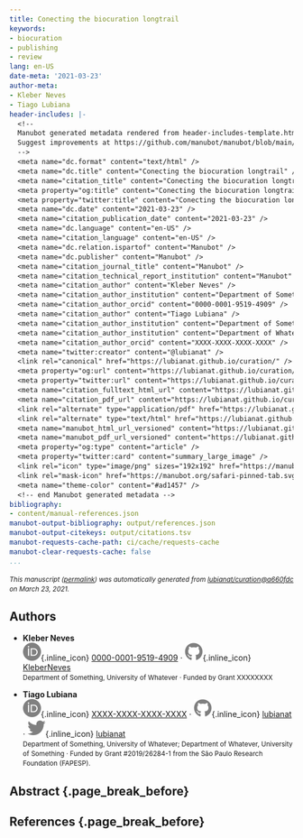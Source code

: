 ```yaml
---
title: Conecting the biocuration longtrail
keywords:
- biocuration
- publishing
- review
lang: en-US
date-meta: '2021-03-23'
author-meta:
- Kleber Neves
- Tiago Lubiana
header-includes: |-
  <!--
  Manubot generated metadata rendered from header-includes-template.html.
  Suggest improvements at https://github.com/manubot/manubot/blob/main/manubot/process/header-includes-template.html
  -->
  <meta name="dc.format" content="text/html" />
  <meta name="dc.title" content="Conecting the biocuration longtrail" />
  <meta name="citation_title" content="Conecting the biocuration longtrail" />
  <meta property="og:title" content="Conecting the biocuration longtrail" />
  <meta property="twitter:title" content="Conecting the biocuration longtrail" />
  <meta name="dc.date" content="2021-03-23" />
  <meta name="citation_publication_date" content="2021-03-23" />
  <meta name="dc.language" content="en-US" />
  <meta name="citation_language" content="en-US" />
  <meta name="dc.relation.ispartof" content="Manubot" />
  <meta name="dc.publisher" content="Manubot" />
  <meta name="citation_journal_title" content="Manubot" />
  <meta name="citation_technical_report_institution" content="Manubot" />
  <meta name="citation_author" content="Kleber Neves" />
  <meta name="citation_author_institution" content="Department of Something, University of Whatever" />
  <meta name="citation_author_orcid" content="0000-0001-9519-4909" />
  <meta name="citation_author" content="Tiago Lubiana" />
  <meta name="citation_author_institution" content="Department of Something, University of Whatever" />
  <meta name="citation_author_institution" content="Department of Whatever, University of Something" />
  <meta name="citation_author_orcid" content="XXXX-XXXX-XXXX-XXXX" />
  <meta name="twitter:creator" content="@lubianat" />
  <link rel="canonical" href="https://lubianat.github.io/curation/" />
  <meta property="og:url" content="https://lubianat.github.io/curation/" />
  <meta property="twitter:url" content="https://lubianat.github.io/curation/" />
  <meta name="citation_fulltext_html_url" content="https://lubianat.github.io/curation/" />
  <meta name="citation_pdf_url" content="https://lubianat.github.io/curation/manuscript.pdf" />
  <link rel="alternate" type="application/pdf" href="https://lubianat.github.io/curation/manuscript.pdf" />
  <link rel="alternate" type="text/html" href="https://lubianat.github.io/curation/v/a660fdcd06f8fd84650990f006f0667196b128ef/" />
  <meta name="manubot_html_url_versioned" content="https://lubianat.github.io/curation/v/a660fdcd06f8fd84650990f006f0667196b128ef/" />
  <meta name="manubot_pdf_url_versioned" content="https://lubianat.github.io/curation/v/a660fdcd06f8fd84650990f006f0667196b128ef/manuscript.pdf" />
  <meta property="og:type" content="article" />
  <meta property="twitter:card" content="summary_large_image" />
  <link rel="icon" type="image/png" sizes="192x192" href="https://manubot.org/favicon-192x192.png" />
  <link rel="mask-icon" href="https://manubot.org/safari-pinned-tab.svg" color="#ad1457" />
  <meta name="theme-color" content="#ad1457" />
  <!-- end Manubot generated metadata -->
bibliography:
- content/manual-references.json
manubot-output-bibliography: output/references.json
manubot-output-citekeys: output/citations.tsv
manubot-requests-cache-path: ci/cache/requests-cache
manubot-clear-requests-cache: false
...
```







<small><em>
This manuscript
([permalink](https://lubianat.github.io/curation/v/a660fdcd06f8fd84650990f006f0667196b128ef/))
was automatically generated
from [lubianat/curation@a660fdc](https://github.com/lubianat/curation/tree/a660fdcd06f8fd84650990f006f0667196b128ef)
on March 23, 2021.
</em></small>

## Authors



+ **Kleber Neves**<br>
    ![ORCID icon](images/orcid.svg){.inline_icon}
    [0000-0001-9519-4909](https://orcid.org/0000-0001-9519-4909)
    · ![GitHub icon](images/github.svg){.inline_icon}
    [KleberNeves](https://github.com/KleberNeves)<br>
  <small>
     Department of Something, University of Whatever
     · Funded by Grant XXXXXXXX
  </small>

+ **Tiago Lubiana**<br>
    ![ORCID icon](images/orcid.svg){.inline_icon}
    [XXXX-XXXX-XXXX-XXXX](https://orcid.org/XXXX-XXXX-XXXX-XXXX)
    · ![GitHub icon](images/github.svg){.inline_icon}
    [lubianat](https://github.com/lubianat)
    · ![Twitter icon](images/twitter.svg){.inline_icon}
    [lubianat](https://twitter.com/lubianat)<br>
  <small>
     Department of Something, University of Whatever; Department of Whatever, University of Something
     · Funded by Grant \#2019/26284-1 from the São Paulo Research Foundation (FAPESP).
  </small>



## Abstract {.page_break_before}




## References {.page_break_before}

<!-- Explicitly insert bibliography here -->
<div id="refs"></div>
